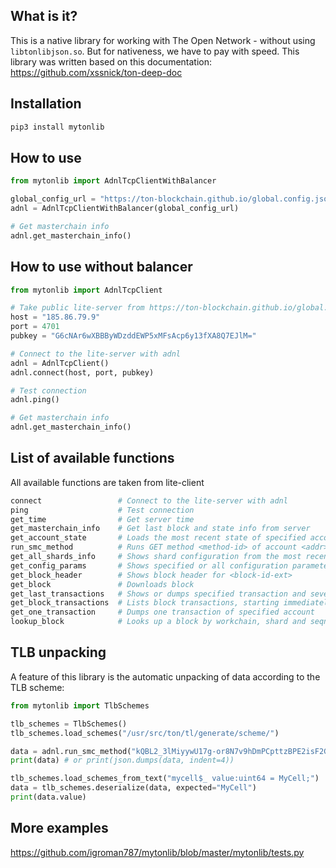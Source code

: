 ## What is it?
This is a native library for working with The Open Network - without using `libtonlibjson.so`. But for nativeness, we have to pay with speed.
This library was written based on this documentation: https://github.com/xssnick/ton-deep-doc

## Installation
```sh
pip3 install mytonlib
```

## How to use
```python
from mytonlib import AdnlTcpClientWithBalancer

global_config_url = "https://ton-blockchain.github.io/global.config.json"
adnl = AdnlTcpClientWithBalancer(global_config_url)

# Get masterchain info
adnl.get_masterchain_info()
```

## How to use without balancer
```python
from mytonlib import AdnlTcpClient

# Take public lite-server from https://ton-blockchain.github.io/global.config.json
host = "185.86.79.9"
port = 4701
pubkey = "G6cNAr6wXBBByWDzddEWP5xMFsAcp6y13fXA8Q7EJlM="

# Connect to the lite-server with adnl
adnl = AdnlTcpClient()
adnl.connect(host, port, pubkey)

# Test connection
adnl.ping()

# Get masterchain info
adnl.get_masterchain_info()
```

## List of available functions
All available functions are taken from lite-client
```python
connect 				# Connect to the lite-server with adnl
ping 					# Test connection
get_time 				# Get server time
get_masterchain_info 	# Get last block and state info from server
get_account_state		# Loads the most recent state of specified account
run_smc_method			# Runs GET method <method-id> of account <addr> with specified parameters
get_all_shards_info		# Shows shard configuration from the most recent masterchain state or from masterchain state corresponding to <block-id-ext>
get_config_params		# Shows specified or all configuration parameters from the latest masterchain state
get_block_header		# Shows block header for <block-id-ext>
get_block				# Downloads block
get_last_transactions	# Shows or dumps specified transaction and several preceding ones
get_block_transactions	# Lists block transactions, starting immediately after or before the specified one
get_one_transaction		# Dumps one transaction of specified account
lookup_block			# Looks up a block by workchain, shard and seqno/lt/time, and shows its header
```

## TLB unpacking 
A feature of this library is the automatic unpacking of data according to the TLB scheme:
```python
from mytonlib import TlbSchemes

tlb_schemes = TlbSchemes()
tlb_schemes.load_schemes("/usr/src/ton/tl/generate/scheme/")

data = adnl.run_smc_method("kQBL2_3lMiyywU17g-or8N7v9hDmPCpttzBPE2isF2GTziky", "mult", [5, 4])
print(data) # or print(json.dumps(data, indent=4))

tlb_schemes.load_schemes_from_text("mycell$_ value:uint64 = MyCell;")
data = tlb_schemes.deserialize(data, expected="MyCell")
print(data.value)
```

## More examples
https://github.com/igroman787/mytonlib/blob/master/mytonlib/tests.py
